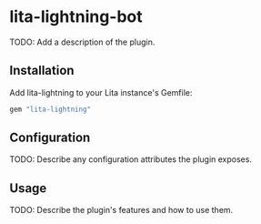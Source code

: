 # lita-lightning-bot

TODO: Add a description of the plugin.

## Installation

Add lita-lightning to your Lita instance's Gemfile:

``` ruby
gem "lita-lightning"
```

## Configuration

TODO: Describe any configuration attributes the plugin exposes.

## Usage

TODO: Describe the plugin's features and how to use them.
